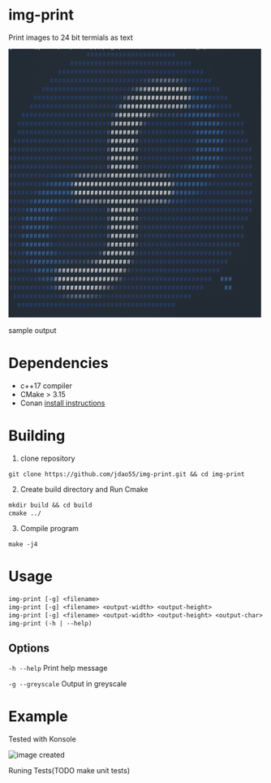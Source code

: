 # img-print
Print images to 24 bit termials as text
 
![image created](sample_ouput.png?raw=true "") 
 
sample output
# Dependencies
- c++17 compiler
- CMake > 3.15
- Conan [install instructions](https://docs.conan.io/en/latest/installation.html)

# Building
1. clone repository 
```
git clone https://github.com/jdao55/img-print.git && cd img-print
```
2. Create build directory and Run Cmake
```
mkdir build && cd build
cmake ../ 
```
3. Compile program
```
make -j4
```
# Usage 
```
img-print [-g] <filename>
img-print [-g] <filename> <output-width> <output-height>
img-print [-g] <filename> <output-width> <output-height> <output-char>
img-print (-h | --help)
```

## Options
```-h --help```          Print help message 
 
```-g --greyscale```   Output in greyscale
# Example
Tested with Konsole
 
![image created](example.png?raw=true "") 

Runing Tests(TODO make unit tests)
